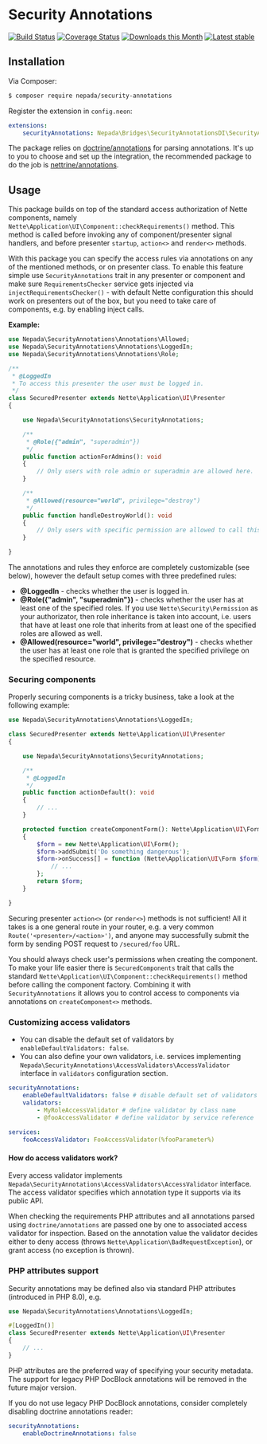 Security Annotations
====================

[![Build Status](https://github.com/nepada/security-annotations/workflows/CI/badge.svg)](https://github.com/nepada/security-annotations/actions?query=workflow%3ACI+branch%3Amaster)
[![Coverage Status](https://coveralls.io/repos/github/nepada/security-annotations/badge.svg?branch=master)](https://coveralls.io/github/nepada/security-annotations?branch=master)
[![Downloads this Month](https://img.shields.io/packagist/dm/nepada/security-annotations.svg)](https://packagist.org/packages/nepada/security-annotations)
[![Latest stable](https://img.shields.io/packagist/v/nepada/security-annotations.svg)](https://packagist.org/packages/nepada/security-annotations)


Installation
------------

Via Composer:

```sh
$ composer require nepada/security-annotations
```

Register the extension in `config.neon`:

```yaml
extensions:
    securityAnnotations: Nepada\Bridges\SecurityAnnotationsDI\SecurityAnnotationsExtension
```

The package relies on [doctrine/annotations](https://packagist.org/packages/doctrine/annotations) for parsing annotations. It's up to you to choose and set up the integration, the recommended package to do the job is [nettrine/annotations](https://packagist.org/packages/nettrine/annotations).


Usage
-----

This package builds on top of the standard access authorization of Nette components, namely `Nette\Application\UI\Component::checkRequirements()` method.
This method is called before invoking any of component/presenter signal handlers, and before presenter `startup`, `action<>` and `render<>` methods.

With this package you can specify the access rules via annotations on any of the mentioned methods, or on presenter class.
To enable this feature simple use `SecurityAnnotations` trait in any presenter or component and make sure `RequirementsChecker` service gets injected via `injectRequirementsChecker()` - with default Nette configuration this should work on presenters out of the box, but you need to take care of components, e.g. by enabling inject calls.

**Example:**
```php
use Nepada\SecurityAnnotations\Annotations\Allowed;
use Nepada\SecurityAnnotations\Annotations\LoggedIn;
use Nepada\SecurityAnnotations\Annotations\Role;

/**
 * @LoggedIn
 * To access this presenter the user must be logged in.
 */
class SecuredPresenter extends Nette\Application\UI\Presenter
{

    use Nepada\SecurityAnnotations\SecurityAnnotations;

    /**
     * @Role({"admin", "superadmin"})
     */
    public function actionForAdmins(): void
    {
        // Only users with role admin or superadmin are allowed here.
    }

    /**
     * @Allowed(resource="world", privilege="destroy")
     */
    public function handleDestroyWorld(): void
    {
        // Only users with specific permission are allowed to call this signal.
    }

}
```

The annotations and rules they enforce are completely customizable (see below), however the default setup comes with three predefined rules:

- **@LoggedIn** - checks whether the user is logged in.
- **@Role({"admin", "superadmin"})** - checks whether the user has at least one of the specified roles.
  If you use `Nette\Security\Permission` as your authorizator, then role inheritance is taken into account, i.e. users that have at least one role that inherits from at least one of the specified roles are allowed as well.
- **@Allowed(resource="world", privilege="destroy")** - checks whether the user has at least one role that is granted the specified privilege on the specified resource.


### Securing components

Properly securing components is a tricky business, take a look at the following example:

```php
use Nepada\SecurityAnnotations\Annotations\LoggedIn;

class SecuredPresenter extends Nette\Application\UI\Presenter
{

    use Nepada\SecurityAnnotations\SecurityAnnotations;

    /**
     * @LoggedIn
     */
    public function actionDefault(): void
    {
        // ...
    }

    protected function createComponentForm(): Nette\Application\UI\Form
    {
        $form = new Nette\Application\UI\Form();
        $form->addSubmit('Do something dangerous');
        $form->onSuccess[] = function (Nette\Application\UI\Form $form): void {
            // ...
        };
        return $form;
    }

}
```

Securing presenter `action<>` (or `render<>`) methods is not sufficient! All it takes is a one general route in your router, e.g. a very common `Route('<presenter>/<action>')`, and anyone may successfully submit the form by sending POST request to `/secured/foo` URL.

You should always check user's permissions when creating the component. To make your life easier there is `SecuredComponents` trait that calls the standard `Nette\Application\UI\Component::checkRequirements()` method before calling the component factory. Combining it with `SecurityAnnotations` it allows you to control access to components via annotations on `createComponent<>` methods.


### Customizing access validators

- You can disable the default set of validators by `enableDefaultValidators: false`.
- You can also define your own validators, i.e. services implementing `Nepada\SecurityAnnotations\AccessValidators\AccessValidator` interface in `validators` configuration section.

```yaml
securityAnnotations:
    enableDefaultValidators: false # disable default set of validators
    validators:
        - MyRoleAccessValidator # define validator by class name
        - @fooAccessValidator # define validator by service reference
        
services:
    fooAccessValidator: FooAccessValidator(%fooParameter%)
```

#### How do access validators work?

Every access validator implements `Nepada\SecurityAnnotations\AccessValidators\AccessValidator` interface. The access validator specifies which annotation type it supports via its public API.

When checking the requirements PHP attributes and all annotations parsed using `doctrine/annotations` are passed one by one to associated access validator for inspection. Based on the annotation value the validator decides either to deny access (throws `Nette\Application\BadRequestException`), or grant access (no exception is thrown).


### PHP attributes support

Security annotations may be defined also via standard PHP attributes (introduced in PHP 8.0), e.g.
```php
use Nepada\SecurityAnnotations\Annotations\LoggedIn;

#[LoggedIn()]
class SecuredPresenter extends Nette\Application\UI\Presenter
{
    // ...
}
```

PHP attributes are the preferred way of specifying your security metadata. The support for legacy PHP DocBlock annotations will be removed in the future major version. 

If you do not use legacy PHP DocBlock annotations, consider completely disabling doctrine annotations reader:
```yaml
securityAnnotations:
    enableDoctrineAnnotations: false
```
